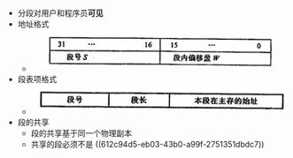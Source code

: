 - 分段对用户和程序员**可见**
- 地址格式
	- ![image.png](../assets/image_1630312360918_0.png)
- 段表项格式
	- ![image.png](../assets/image_1630312374267_0.png)
- 段的共享
	- 段的共享基于同一个物理副本
	- 共享的段必须不是 ((612c94d5-eb03-43b0-a99f-2751351dbdc7))
